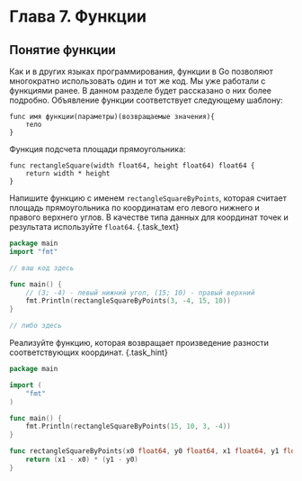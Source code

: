 # Глава 7. Функции 
## Понятие функции
Как и в других языках программирования, функции в Go позволяют многократно использовать один и тот же код. Мы уже работали с функциями ранее. В данном разделе будет рассказано о них более подробно. Объявление функции соответствует следующему шаблону:

```
func имя функции(параметры)(возвращаемые значения){
    тело
}
``` 

Функция подсчета площади прямоугольника: 

```golang
func rectangleSquare(width float64, height float64) float64 {
	return width * height
}
```

Напишите функцию с именем `rectangleSquareByPoints`, которая считает площадь прямоугольника по координатам его левого нижнего и правого верхнего углов. В качестве типа данных для координат точек и результата используйте `float64`. {.task_text}

```go {.task_source #golang_chapter_0070_task_0010}
package main
import "fmt"

// ваш код здесь 

func main() {
    // (3; -4) - левый нижний угол, (15; 10) - правый верхний
	fmt.Println(rectangleSquareByPoints(3, -4, 15, 10))
}

// либо здесь

``` 
Реализуйте функцию, которая возвращает произведение разности соответствующих координат. {.task_hint}

```go {.task_answer}
package main

import (
	"fmt"
)

func main() {
	fmt.Println(rectangleSquareByPoints(15, 10, 3, -4))
}

func rectangleSquareByPoints(x0 float64, y0 float64, x1 float64, y1 float64) float64 {
	return (x1 - x0) * (y1 - y0)
}
```

